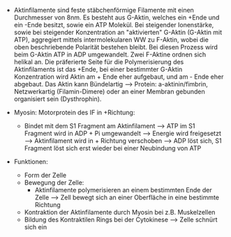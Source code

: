 - Aktinfilamente sind feste stäbchenförmige Filamente mit einen Durchmesser von 8nm. Es besteht aus G-Aktin, welches ein +Ende und ein -Ende besitzt, sowie ein ATP Molekül. Bei steigender Ionenstärke, sowie bei steigender Konzentration an "aktivierten" G-Aktin (G-Aktin mit ATP), aggregiert mittels intermolekularen WW zu F-Aktin, wobei die oben beschriebende Polarität bestehen bleibt. Bei diesen Prozess wird beim G-Aktin ATP in ADP umgewandelt. Zwei F-Aktine ordnen sich helikal an. Die präferierte Seite für die Polymerisierung des Aktinfilaments ist das +Ende, bei einer bestimmter G-Aktin Konzentration wird Aktin am + Ende eher aufgebaut, und am - Ende eher abgebaut. Das Aktin kann Bündelartig --> Protein: a-aktinin/fimbrin, Netzwerkartig (Filamin-Dimere) oder an einer Membran gebunden organisiert sein (Dysthrophin).

- Myosin: Motorprotein des IF in +Richtung:
	- Bindet mit dem S1 Fragment am Aktinfilament --> ATP im S1 Fragment wird in ADP + Pi umgewandelt --> Energie wird freigesetzt --> Aktinfilament wird in + Richtung verschoben --> ADP löst sich, S1 Fragment löst sich erst wieder bei einer Neubindung von ATP 

- Funktionen: 
	- Form der Zelle 
	- Bewegung der Zelle:
		- Aktinfilamente polymerisieren an einem bestimmten Ende der Zelle --> Zell bewegt sich an einer Oberfläche in eine bestimmte Richtung 
	- Kontraktion der Aktinfilamente durch Myosin bei z.B. Muskelzellen 
	- Bildung des Kontraktilen Rings bei der Cytokinese --> Zelle schnürt sich ein  